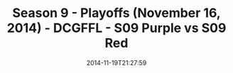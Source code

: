 ---
title: Season 9 - Playoffs (November 16, 2014) - DCGFFL - S09 Purple vs S09 Red
teams-score:
- team: _teams/s09-purple.md
  score:
- team: _teams/s09-red.md
  score: 12
mvp: Howard Yuan (Purple), Jason Weaver (Red)
game-ball: N/A
season: 9
week:
date: '2014-11-19T21:27:59'
pageid: season-9-playoffs-4466-vs-4467
---